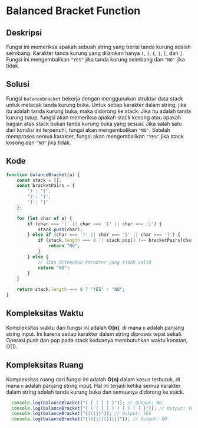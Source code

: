 # Balanced Bracket Function

## Deskripsi

Fungsi ini memeriksa apakah sebuah string yang berisi tanda kurung adalah seimbang. Karakter tanda kurung yang diizinkan hanya `(`, `)`, `{`, `}`, `[`, dan `]`. Fungsi ini mengembalikan `"YES"` jika tanda kurung seimbang dan `"NO"` jika tidak.

## Solusi

Fungsi `balanceBracket` bekerja dengan menggunakan struktur data stack untuk melacak tanda kurung buka. Untuk setiap karakter dalam string, jika itu adalah tanda kurung buka, maka didorong ke stack. Jika itu adalah tanda kurung tutup, fungsi akan memeriksa apakah stack kosong atau apakah bagian atas stack bukan tanda kurung buka yang sesuai. Jika salah satu dari kondisi ini terpenuhi, fungsi akan mengembalikan `"NO"`. Setelah memproses semua karakter, fungsi akan mengembalikan `"YES"` jika stack kosong dan `"NO"` jika tidak.

## Kode

```javascript
function balanceBracket(a) {
    const stack = [];
    const bracketPairs = {
        ')': '(',
        '}': '{',
        ']': '['
    };

    for (let char of a) {
        if (char === '(' || char === '{' || char === '[') {
            stack.push(char);
        } else if (char === ')' || char === '}' || char === ']') {
            if (stack.length === 0 || stack.pop() !== bracketPairs[char]) {
                return "NO";
            }
        } else {
            // Jika ditemukan karakter yang tidak valid
            return "NO";
        }
    }

    return stack.length === 0 ? "YES" : "NO";
}
```

## Kompleksitas Waktu

Kompleksitas waktu dari fungsi ini adalah **O(n)**, di mana `n` adalah panjang string input. Ini karena setiap karakter dalam string diproses tepat sekali. Operasi push dan pop pada stack keduanya membutuhkan waktu konstan, O(1).

## Kompleksitas Ruang

Kompleksitas ruang dari fungsi ini adalah **O(n)** dalam kasus terburuk, di mana `n` adalah panjang string input. Hal ini terjadi ketika semua karakter dalam string adalah tanda kurung buka dan semuanya didorong ke stack.


```javascript
  console.log(balanceBracket("{ [ ( ] ) }")); // Output: NO
  console.log(balanceBracket("{ ( ( [ ] ) [ ] ) [ ] }")); // Output: YES
  console.log(balanceBracket("{[()]}")); // Output: YES
  console.log(balanceBracket("{(([|])[])[]}")); // Output: NO
```
